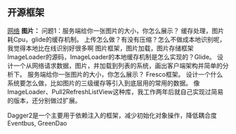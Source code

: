 ## 开源框架

[网络](https://github.com/2211785113/Blog/blob/master/Android基础与技术/网络)
**图片：**
问题1：服务端给你一张图片的大小，你怎么展示？
缓存处理，图片耗Cpu，glide的缓存机制。
上传怎么做？有没有压缩？怎么不做成本地识别呢，我觉得本地比在线识别好很多啊
图片框架，图片加载，图片存储框架ImageLoader的源码，ImageLoader的本地缓存机制是怎么实现的？Glide。
设计一个从网络请求数据，图片，并加载到列表的系统，画出客户端架构并简单的分析下。
服务端给你一张图片的大小，你怎么展示？
Fresco框架。
设计一个什么系统要怎么做，比如图片的三级缓存等引入到底层用的常用的数据。️
像ImageLoader、Pull2RefreshListView这种库，我工作两年后就自己实现过简易的版本，还分别做过扩展。️

Dagger2是一个主要用于依赖注入的框架，减少初始化对象操作，降低耦合度
Eventbus, GreenDao